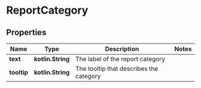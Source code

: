 
# ReportCategory

## Properties
Name | Type | Description | Notes
------------ | ------------- | ------------- | -------------
**text** | **kotlin.String** | The label of the report category | 
**tooltip** | **kotlin.String** | The tooltip that describes the category | 



